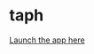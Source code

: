 # taph

[Launch the app here](https://mybinder.org/v2/gh/shawngraham/taph/main?urlpath=apps%2Fclassify.ipynb)
